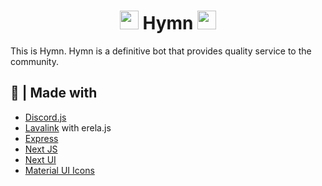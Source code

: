 <h1 align="center"><img src="./assets/logo.gif" width="30px"> Hymn <img src="./assets/Hymn.gif" width="30px"></h1>

This is Hymn. Hymn is a definitive bot that provides quality service to the community.

## 🌟 | Made with

- [Discord.js](https://discord.js.org/)
- [Lavalink](https://github.com/freyacodes/Lavalink) with erela.js
- [Express](https://expressjs.com/)
- [Next JS](https://nextjs.org/)
- [Next UI](https://nextui.org)
- [Material UI Icons](https://mui.com/material-ui/material-icons/)
